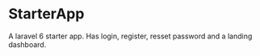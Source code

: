 # StarterApp
A laravel 6 starter app. Has login, register, resset password and a landing dashboard.
